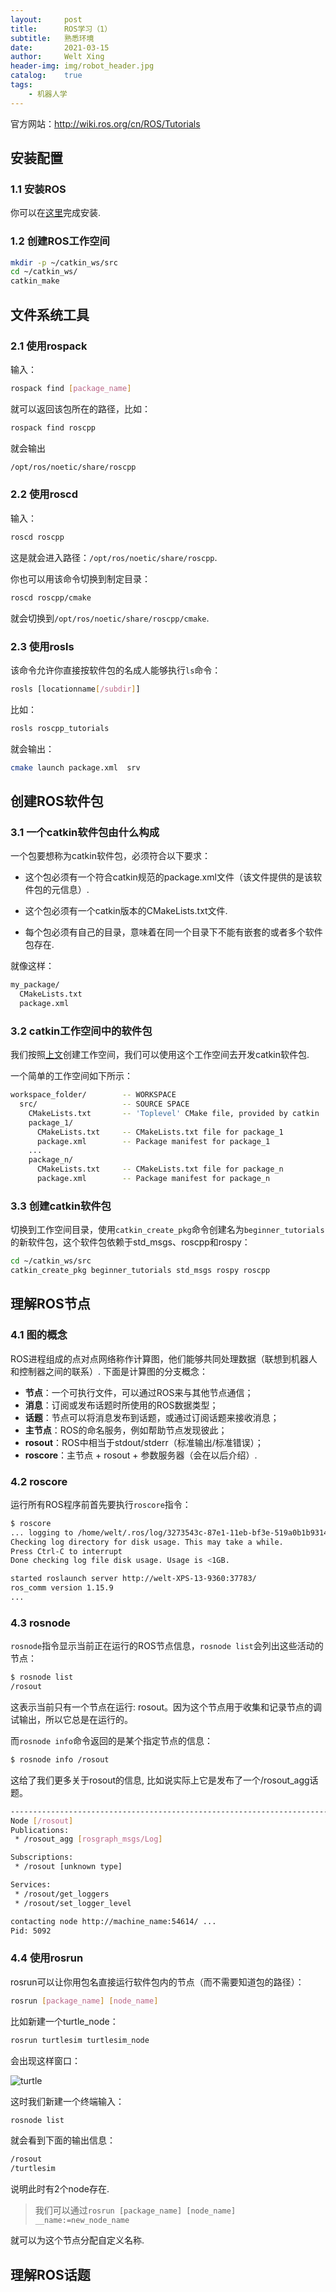 ```yaml
---
layout:     post
title:      ROS学习（1）
subtitle:   熟悉环境
date:       2021-03-15
author:     Welt Xing
header-img: img/robot_header.jpg
catalog:    true
tags:
    - 机器人学
---
```


官方网站：<http://wiki.ros.org/cn/ROS/Tutorials>

## 安装配置

### 1.1 安装ROS

你可以在[这里](http://wiki.ros.org/cn/ROS/Installation)完成安装.

### 1.2 创建ROS工作空间

```bash
mkdir -p ~/catkin_ws/src
cd ~/catkin_ws/
catkin_make
```

## 文件系统工具

### 2.1 使用rospack

输入：

```bash
rospack find [package_name]
```

就可以返回该包所在的路径，比如：

```bash
rospack find roscpp
```

就会输出

```bash
/opt/ros/noetic/share/roscpp
```

### 2.2 使用roscd

输入：

```bash
roscd roscpp
```

这是就会进入路径：`/opt/ros/noetic/share/roscpp`.

你也可以用该命令切换到制定目录：

```bash
roscd roscpp/cmake
```

就会切换到`/opt/ros/noetic/share/roscpp/cmake`.

### 2.3 使用rosls

该命令允许你直接按软件包的名成人能够执行`ls`命令：

```bash
rosls [locationname[/subdir]]
```

比如：

```bash
rosls roscpp_tutorials
```

就会输出：

```bash
cmake launch package.xml  srv
```

## 创建ROS软件包

### 3.1 一个catkin软件包由什么构成

一个包要想称为catkin软件包，必须符合以下要求：

* 这个包必须有一个符合catkin规范的package.xml文件（该文件提供的是该软件包的元信息）.

* 这个包必须有一个catkin版本的CMakeLists.txt文件.

* 每个包必须有自己的目录，意味着在同一个目录下不能有嵌套的或者多个软件包存在.

就像这样：

```bash
my_package/
  CMakeLists.txt
  package.xml
```

### 3.2 catkin工作空间中的软件包

我们按照[上文](https://welts.xyz/2021/03/15/ros-learn/#12-%E5%88%9B%E5%BB%BAros%E5%B7%A5%E4%BD%9C%E7%A9%BA%E9%97%B4)创建工作空间，我们可以使用这个工作空间去开发catkin软件包.

一个简单的工作空间如下所示：

```bash
workspace_folder/        -- WORKSPACE
  src/                   -- SOURCE SPACE
    CMakeLists.txt       -- 'Toplevel' CMake file, provided by catkin
    package_1/
      CMakeLists.txt     -- CMakeLists.txt file for package_1
      package.xml        -- Package manifest for package_1
    ...
    package_n/
      CMakeLists.txt     -- CMakeLists.txt file for package_n
      package.xml        -- Package manifest for package_n
```

### 3.3 创建catkin软件包

切换到工作空间目录，使用`catkin_create_pkg`命令创建名为`beginner_tutorials`的新软件包，这个软件包依赖于std_msgs、roscpp和rospy：

```bash
cd ~/catkin_ws/src
catkin_create_pkg beginner_tutorials std_msgs rospy roscpp
```

## 理解ROS节点

### 4.1 图的概念

ROS进程组成的点对点网络称作计算图，他们能够共同处理数据（联想到机器人和控制器之间的联系）. 下面是计算图的分支概念：

* **节点**：一个可执行文件，可以通过ROS来与其他节点通信；
* **消息**：订阅或发布话题时所使用的ROS数据类型；
* **话题**：节点可以将消息发布到话题，或通过订阅话题来接收消息；
* **主节点**：ROS的命名服务，例如帮助节点发现彼此；
* **rosout**：ROS中相当于stdout/stderr（标准输出/标准错误）；
* **roscore**：主节点 + rosout + 参数服务器（会在以后介绍）.

### 4.2 roscore

运行所有ROS程序前首先要执行`roscore`指令：

```bash
$ roscore
... logging to /home/welt/.ros/log/3273543c-87e1-11eb-bf3e-519a0b1b9314/roslaunch-welt-XPS-13-9360-5666.log
Checking log directory for disk usage. This may take a while.
Press Ctrl-C to interrupt
Done checking log file disk usage. Usage is <1GB.

started roslaunch server http://welt-XPS-13-9360:37783/
ros_comm version 1.15.9
...
```

### 4.3 rosnode

`rosnode`指令显示当前正在运行的ROS节点信息，`rosnode list`会列出这些活动的节点：

```bash
$ rosnode list
/rosout
```

这表示当前只有一个节点在运行: rosout。因为这个节点用于收集和记录节点的调试输出，所以它总是在运行的。

而`rosnode info`命令返回的是某个指定节点的信息：

```bash
$ rosnode info /rosout
```

这给了我们更多关于rosout的信息, 比如说实际上它是发布了一个/rosout_agg话题。

```bash
------------------------------------------------------------------------
Node [/rosout]
Publications:
 * /rosout_agg [rosgraph_msgs/Log]

Subscriptions:
 * /rosout [unknown type]

Services:
 * /rosout/get_loggers
 * /rosout/set_logger_level

contacting node http://machine_name:54614/ ...
Pid: 5092
```

### 4.4 使用rosrun

rosrun可以让你用包名直接运行软件包内的节点（而不需要知道包的路径）：

```bash
rosrun [package_name] [node_name]
```

比如新建一个turtle_node：

```bash
rosrun turtlesim turtlesim_node
```

会出现这样窗口：

![turtle](http://wiki.ros.org/ROS/Tutorials/UnderstandingNodes?action=AttachFile&do=get&target=turtlesim.png)

这时我们新建一个终端输入：

```bash
rosnode list
```

就会看到下面的输出信息：

```bash
/rosout
/turtlesim
```

说明此时有2个node存在.

> 我们可以通过`rosrun [package_name] [node_name] __name:=new_node_name`

就可以为这个节点分配自定义名称.

## 理解ROS话题